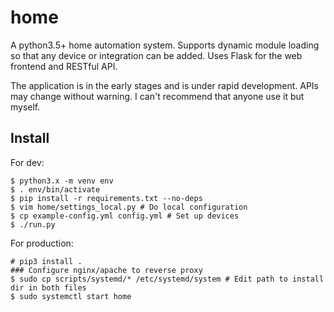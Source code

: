 # home
A python3.5+ home automation system. Supports dynamic module loading so that any device or integration can be added. Uses Flask for the web frontend and RESTful API.

The application is in the early stages and is under rapid development. APIs may change without warning. I can't recommend that anyone use it but myself.

## Install
For dev:
```
$ python3.x -m venv env
$ . env/bin/activate
$ pip install -r requirements.txt --no-deps
$ vim home/settings_local.py # Do local configuration
$ cp example-config.yml config.yml # Set up devices
$ ./run.py
```
For production:
```
# pip3 install .
### Configure nginx/apache to reverse proxy
$ sudo cp scripts/systemd/* /etc/systemd/system # Edit path to install dir in both files
$ sudo systemctl start home
```
